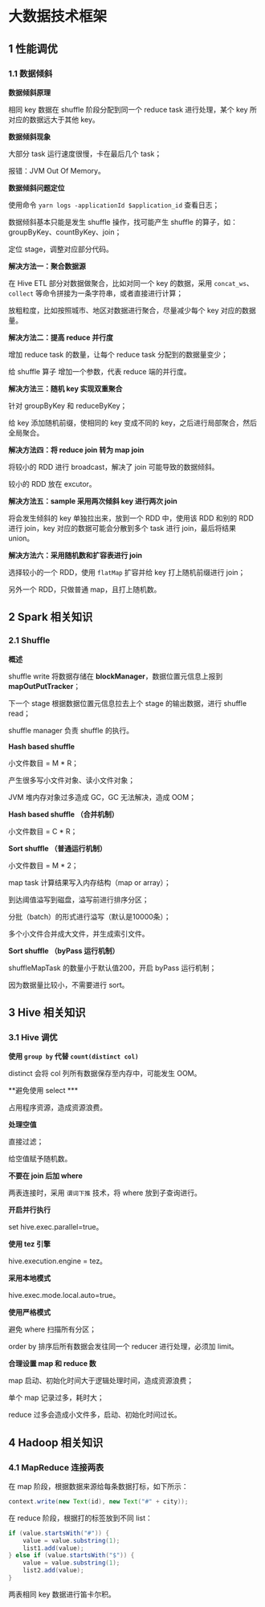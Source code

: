 # 大数据技术框架

## 1 性能调优

### 1.1 数据倾斜

 **数据倾斜原理**

相同 key 数据在 shuffle 阶段分配到同一个 reduce task 进行处理，某个 key 所对应的数据远大于其他 key。

**数据倾斜现象**

大部分 task 运行速度很慢，卡在最后几个 task；

报错：JVM Out Of Memory。

**数据倾斜问题定位**

使用命令 `yarn logs -applicationId $application_id` 查看日志；

数据倾斜基本只能是发生 shuffle 操作，找可能产生 shuffle 的算子，如： groupByKey、countByKey、join；

定位 stage，调整对应部分代码。

**解决方法一：聚合数据源**

在 Hive ETL 部分对数据做聚合，比如对同一个 key 的数据，采用 `concat_ws`、 `collect` 等命令拼接为一条字符串，或者直接进行计算；

放粗粒度，比如按照城市、地区对数据进行聚合，尽量减少每个 key 对应的数据量。

**解决方法二：提高 reduce 并行度**

增加 reduce task 的数量，让每个 reduce task 分配到的数据量变少；

给 shuffle 算子 增加一个参数，代表 reduce 端的并行度。

**解决方法三：随机 key 实现双重聚合**

针对 groupByKey 和 reduceByKey；

给 key 添加随机前缀，使相同的 key 变成不同的 key，之后进行局部聚合，然后全局聚合。

**解决方法四：将 reduce join 转为 map join**

将较小的 RDD 进行 broadcast，解决了 join 可能导致的数据倾斜。

较小的 RDD 放在 excutor。

**解决方法五：sample 采用两次倾斜 key 进行两次 join**

将会发生倾斜的 key 单独拉出来，放到一个 RDD 中，使用该 RDD 和别的 RDD 进行 join，key 对应的数据可能会分散到多个 task 进行 join，最后将结果 union。

**解决方法六：采用随机数和扩容表进行 join**

选择较小的一个 RDD，使用 `flatMap` 扩容并给 key 打上随机前缀进行 join；

另外一个 RDD，只做普通 map，且打上随机数。

## 2 Spark 相关知识

### 2.1 Shuffle

**概述**

shuffle write 将数据存储在 **blockManager**，数据位置元信息上报到 **mapOutPutTracker**；

下一个 stage 根据数据位置元信息拉去上个 stage 的输出数据，进行 shuffle read；

shuffle manager 负责 shuffle 的执行。

**Hash based shuffle**

小文件数目 = M * R；

产生很多写小文件对象、读小文件对象；

JVM 堆内存对象过多造成 GC，GC 无法解决，造成 OOM；

**Hash based shuffle （合并机制）**

小文件数目 = C * R；

**Sort shuffle （普通运行机制）**

小文件数目 = M * 2；

map task 计算结果写入内存结构（map or array）；

到达阈值溢写到磁盘，溢写前进行排序分区；

分批（batch）的形式进行溢写（默认是10000条）；

多个小文件合并成大文件，并生成索引文件。

**Sort shuffle （byPass 运行机制）**

shuffleMapTask 的数量小于默认值200，开启 byPass 运行机制；

因为数据量比较小，不需要进行 sort。

## 3 Hive 相关知识

### 3.1 Hive 调优

**使用 `group by` 代替 `count(distinct col)`**

distinct 会将 col 列所有数据保存至内存中，可能发生 OOM。

**避免使用 select ***

占用程序资源，造成资源浪费。

**处理空值**

直接过滤；

给空值赋予随机数。

**不要在 join 后加 where**

两表连接时，采用 `谓词下推` 技术，将 where 放到子查询进行。

**开启并行执行**

set hive.exec.parallel=true。

**使用 tez 引擎**

hive.execution.engine = tez。

**采用本地模式**

hive.exec.mode.local.auto=true。

**使用严格模式**

避免 where 扫描所有分区；

order by 排序后所有数据会发往同一个 reducer 进行处理，必须加 limit。

**合理设置 map 和 reduce 数**

map 启动、初始化时间大于逻辑处理时间，造成资源浪费；

单个 map 记录过多，耗时大；

reduce 过多会造成小文件多，启动、初始化时间过长。

## 4 Hadoop 相关知识

### 4.1 MapReduce 连接两表

在 map 阶段，根据数据来源给每条数据打标，如下所示：

```java
context.write(new Text(id), new Text("#" + city));
```

在 reduce 阶段，根据打的标签放到不同 list：

```java
if (value.startsWith("#")) {
	value = value.substring(1);
	list1.add(value);
} else if (value.startsWith("$")) {
	value = value.substring(1);
	list2.add(value);
}
```

两表相同 key 数据进行笛卡尔积。